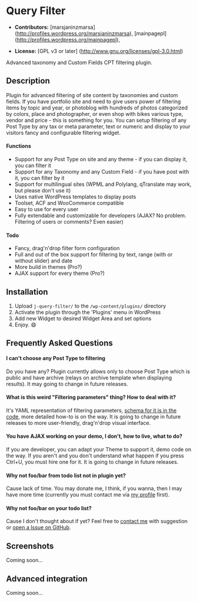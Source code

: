 # Query Filter #

* **Contributors:** [marsjaninzmarsa] (http://profiles.wordpress.org/marsjaninzmarsa), [mainpagepl] (http://profiles.wordpress.org/mainpagepl),

* **License:** [GPL v3 or later] (http://www.gnu.org/licenses/gpl-3.0.html)

Advanced taxonomy and Custom Fields CPT filtering plugin.

## Description ##

Plugin for advanced filtering of site content by taxonomies and custom fields. If you have portfolio site and need to give users power of filtering items by topic and year, or photoblog with hundreds of photos categorized by colors, place and photographer, or even shop with bikes various type, vendor and price - this is something for you. You can setup filtering of any Post Type by any tax or meta parameter, text or numeric and display to your visitors fancy and configurable filtering widget.

#### Functions ####

* Support for any Post Type on site and any theme - if you can display it, you can filter it
* Support for any Taxonomy and any Custom Field - if you have post with it, you can filter by it
* Support for multilingual sites (WPML and Polylang, qTranslate may work, but please don't use it)
* Uses native WordPress templates to display posts
* Toolset, ACF and WooCommerce compatible
* Easy to use for every user
* Fully extendable and customizable for developers (AJAX? No problem. Filtering of users or comments? Even easier)

#### Todo ####

* Fancy, drag'n'drop filter form configuration
* Full and out of the box support for filtering by text, range (with or without slider) and date
* More build in themes (Pro?)
* AJAX support for every theme (Pro?)

## Installation ##

1. Upload `j-query-filter/` to the `/wp-content/plugins/` directory
2. Activate the plugin through the 'Plugins' menu in WordPress
3. Add new Widget to desired Widget Area and set options
4. Enjoy. 😄

## Frequently Asked Questions ##

#### I can't choose any Post Type to filtering ####

Do you have any? Plugin currently allows only to choose Post Type which is public and have archive (relays on archive template when displaying results). It may going to change in future releases.

#### What is this weird "Filtering parameters" thing? How to deal with it? ####

It's YAML representation of filtering parameters, [schema for it is in the code](https://github.com/marsjaninzmarsa/WordPress-J-QueryFilter/blob/master/schema.yaml), more detailed how-to is on the way. It is going to change in future releases to more user-friendly, drag'n'drop visual interface.

#### You have AJAX working on your demo, I don't, how to live, what to do?  ####

If you are developer, you can adapt your Theme to support it, demo code on the way. If you aren't and you don't understand what happen if you press Ctrl+U, you must hire one for it. It is going to change in future releases.

#### Why not foo/bar from todo list not in plugin yet? ####

Cause lack of time. You may donate me, I think, if you wanna, then I may have more time (currently you must contact me via [my profile](https://profiles.wordpress.org/marsjaninzmarsa) first).

#### Why not foo/bar on your todo list? ####

Cause I don't thought about if yet? Feel free to [contact me](https://profiles.wordpress.org/marsjaninzmarsa) with suggestion or [open a Issue on GitHub](https://github.com/marsjaninzmarsa/WordPress-J-QueryFilter/issues). 

## Screenshots ##

Coming soon...

## Advanced integration ##

Coming soon...
